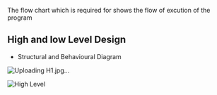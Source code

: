 The flow chart which is required for shows the flow of excution of the program
## High  and low Level Design
- Structural and Behavioural Diagram

![Uploading H1.jpg…]()

![High Level](https://user-images.githubusercontent.com/94169511/142765562-e898fe4c-a04d-40f1-af89-2bc005d1df9a.jpg)


